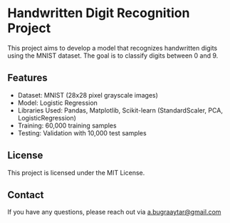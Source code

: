 # Handwritten Digit Recognition Project

This project aims to develop a model that recognizes handwritten digits using the MNIST dataset. The goal is to classify digits between 0 and 9.

## Features

- Dataset: MNIST (28x28 pixel grayscale images)
- Model: Logistic Regression
- Libraries Used: Pandas, Matplotlib, Scikit-learn (StandardScaler, PCA, LogisticRegression)
- Training: 60,000 training samples
- Testing: Validation with 10,000 test samples

## License
This project is licensed under the MIT License.

## Contact
If you have any questions, please reach out via a.bugraaytar@gmail.com
